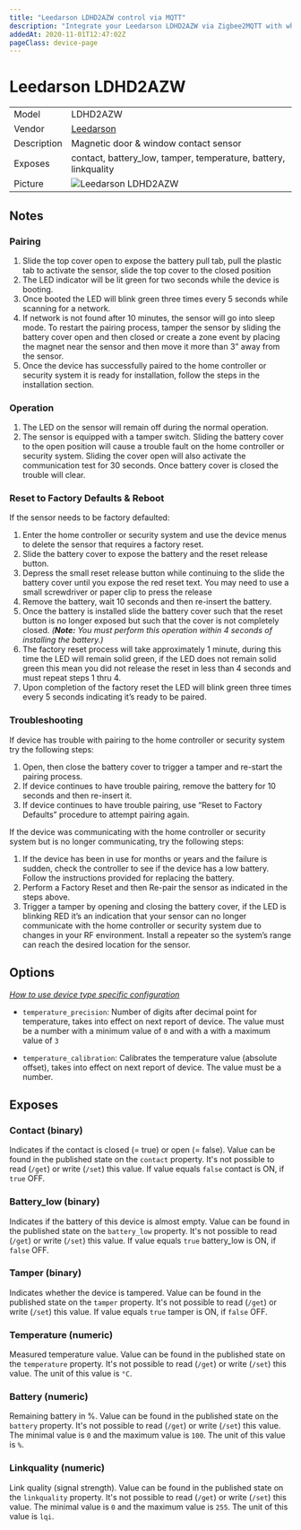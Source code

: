```yaml
---
title: "Leedarson LDHD2AZW control via MQTT"
description: "Integrate your Leedarson LDHD2AZW via Zigbee2MQTT with whatever smart home infrastructure you are using without the vendor's bridge or gateway."
addedAt: 2020-11-01T12:47:02Z
pageClass: device-page
---
```


<!-- !!!! -->
<!-- ATTENTION: This file is auto-generated through docgen! -->
<!-- You can only edit the "Notes"-Section between the two comment lines "Notes BEGIN" and "Notes END". -->
<!-- Do not use h1 or h2 heading within "## Notes"-Section. -->
<!-- !!!! -->

# Leedarson LDHD2AZW

|     |     |
|-----|-----|
| Model | LDHD2AZW  |
| Vendor  | [Leedarson](/supported-devices/#v=Leedarson)  |
| Description | Magnetic door & window contact sensor |
| Exposes | contact, battery_low, tamper, temperature, battery, linkquality |
| Picture | ![Leedarson LDHD2AZW](https://www.zigbee2mqtt.io/images/devices/LDHD2AZW.jpg) |


<!-- Notes BEGIN: You can edit here. Add "## Notes" headline if not already present. -->
## Notes

### Pairing

1.  Slide the top cover open to expose the battery pull tab, pull the plastic tab to activate the sensor, slide the top cover to the closed position
2.  The LED indicator will be lit green for two seconds while the device is booting.
3.  Once booted the LED will blink green three times every 5 seconds while scanning for a network.
4.  If network is not found after 10 minutes, the sensor will go into sleep mode. To restart the pairing process, tamper the sensor by sliding the battery cover open and then closed or create a zone event by placing the magnet near the sensor and then move it more than 3” away from the sensor.
5.  Once the device has successfully paired to the home controller or security system it is ready for installation, follow the steps in the installation section.

### Operation

1. The LED on the sensor will remain off during the normal operation.
2. The sensor is equipped with a tamper switch. Sliding the battery cover to the open position will cause a trouble fault on the home controller or security system. Sliding the cover open will also activate the communication test for 30 seconds. Once battery cover is closed the trouble will clear.

### Reset to Factory Defaults & Reboot

If the sensor needs to be factory defaulted:

1. Enter the home controller or security system and use the device menus to delete the sensor that requires a factory reset.
1. Slide the battery cover to expose the battery and the reset release button.
1. Depress the small reset release button while continuing to the slide the battery cover until you expose the red reset text. You may need to use a small screwdriver or paper clip to press the release
1. Remove the battery, wait 10 seconds and then re-insert the battery.
1. Once the battery is installed slide the battery cover such that the reset button is no longer exposed but such that the cover is not completely closed.
   _(**Note:** You must perform this operation within 4 seconds of installing the battery.)_
1. The factory reset process will take approximately 1 minute, during this time the LED will remain solid green, if the LED does not remain solid green this mean you did not release the reset in less than 4 seconds and must repeat steps 1 thru 4.
1. Upon completion of the factory reset the LED will blink green three times every 5 seconds indicating it’s ready to be paired.

### Troubleshooting

If device has trouble with pairing to the home controller or security system try the following steps:

1. Open, then close the battery cover to trigger a tamper and re-start the pairing process.
1. If device continues to have trouble pairing, remove the battery for 10 seconds and then re-insert it.
1. If device continues to have trouble pairing, use “Reset to Factory Defaults” procedure to attempt pairing again.

If the device was communicating with the home controller or security system but is no longer communicating, try the following steps:

1. If the device has been in use for months or years and the failure is sudden, check the controller to see if the device has a low battery. Follow the instructions provided for replacing the battery.
1. Perform a Factory Reset and then Re-pair the sensor as indicated in the steps above.
1. Trigger a tamper by opening and closing the battery cover, if the LED is blinking RED it’s an indication that your sensor can no longer communicate with the home controller or security system due to changes in your RF environment. Install a repeater so the system’s range can reach the desired location for the sensor.
<!-- Notes END: Do not edit below this line -->


## Options
*[How to use device type specific configuration](../guide/configuration/devices-groups.md#specific-device-options)*

* `temperature_precision`: Number of digits after decimal point for temperature, takes into effect on next report of device. The value must be a number with a minimum value of `0` and with a with a maximum value of `3`

* `temperature_calibration`: Calibrates the temperature value (absolute offset), takes into effect on next report of device. The value must be a number.


## Exposes

### Contact (binary)
Indicates if the contact is closed (= true) or open (= false).
Value can be found in the published state on the `contact` property.
It's not possible to read (`/get`) or write (`/set`) this value.
If value equals `false` contact is ON, if `true` OFF.

### Battery_low (binary)
Indicates if the battery of this device is almost empty.
Value can be found in the published state on the `battery_low` property.
It's not possible to read (`/get`) or write (`/set`) this value.
If value equals `true` battery_low is ON, if `false` OFF.

### Tamper (binary)
Indicates whether the device is tampered.
Value can be found in the published state on the `tamper` property.
It's not possible to read (`/get`) or write (`/set`) this value.
If value equals `true` tamper is ON, if `false` OFF.

### Temperature (numeric)
Measured temperature value.
Value can be found in the published state on the `temperature` property.
It's not possible to read (`/get`) or write (`/set`) this value.
The unit of this value is `°C`.

### Battery (numeric)
Remaining battery in %.
Value can be found in the published state on the `battery` property.
It's not possible to read (`/get`) or write (`/set`) this value.
The minimal value is `0` and the maximum value is `100`.
The unit of this value is `%`.

### Linkquality (numeric)
Link quality (signal strength).
Value can be found in the published state on the `linkquality` property.
It's not possible to read (`/get`) or write (`/set`) this value.
The minimal value is `0` and the maximum value is `255`.
The unit of this value is `lqi`.


